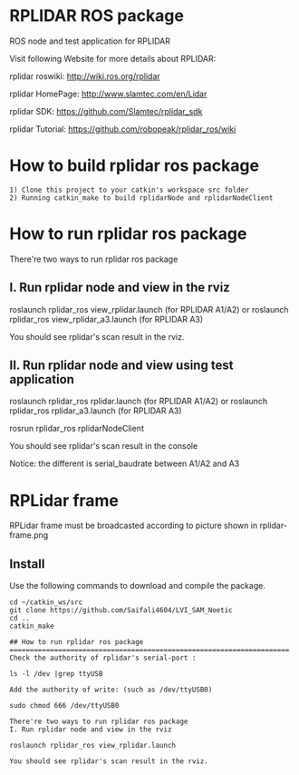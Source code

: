 RPLIDAR ROS package
=====================================================================

ROS node and test application for RPLIDAR

Visit following Website for more details about RPLIDAR:

rplidar roswiki: http://wiki.ros.org/rplidar

rplidar HomePage:   http://www.slamtec.com/en/Lidar

rplidar SDK: https://github.com/Slamtec/rplidar_sdk

rplidar Tutorial:  https://github.com/robopeak/rplidar_ros/wiki

How to build rplidar ros package
=====================================================================
    1) Clone this project to your catkin's workspace src folder
    2) Running catkin_make to build rplidarNode and rplidarNodeClient

How to run rplidar ros package
=====================================================================
There're two ways to run rplidar ros package

I. Run rplidar node and view in the rviz
------------------------------------------------------------
roslaunch rplidar_ros view_rplidar.launch (for RPLIDAR A1/A2)
or
roslaunch rplidar_ros view_rplidar_a3.launch (for RPLIDAR A3)

You should see rplidar's scan result in the rviz.

II. Run rplidar node and view using test application
------------------------------------------------------------
roslaunch rplidar_ros rplidar.launch (for RPLIDAR A1/A2)
or
roslaunch rplidar_ros rplidar_a3.launch (for RPLIDAR A3)

rosrun rplidar_ros rplidarNodeClient

You should see rplidar's scan result in the console

Notice: the different is serial_baudrate between A1/A2 and A3

RPLidar frame
=====================================================================
RPLidar frame must be broadcasted according to picture shown in rplidar-frame.png

## Install

Use the following commands to download and compile the package.

```
cd ~/catkin_ws/src
git clone https://github.com/Saifali4604/LVI_SAM_Noetic
cd ..
catkin_make

## How to run rplidar ros package
=====================================================================
Check the authority of rplidar's serial-port :

ls -l /dev |grep ttyUSB

Add the authority of write: (such as /dev/ttyUSB0)

sudo chmod 666 /dev/ttyUSB0

There're two ways to run rplidar ros package
I. Run rplidar node and view in the rviz

roslaunch rplidar_ros view_rplidar.launch

You should see rplidar's scan result in the rviz.
